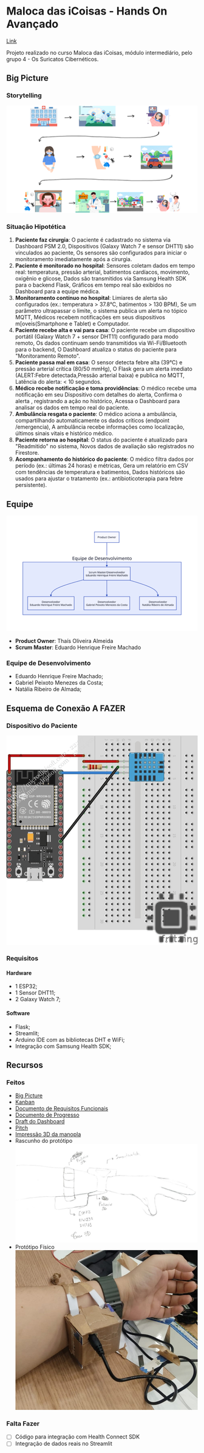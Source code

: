 # Maloca das iCoisas - Hands On Avançado

[Link](https://github.com/gabiel98/gabiel98-maloca-das-icoisas-avancado)

Projeto realizado no curso Maloca das iCoisas, módulo intermediário, pelo grupo 4 - Os Suricatos Cibernéticos.

## Big Picture

### Storytelling

![Big Picture](./big_picturebg.png)

### Situação Hipotética
1. **Paciente faz cirurgia**: O paciente é cadastrado no sistema via Dashboard PSM 2.0, Dispositivos (Galaxy Watch 7 e sensor DHT11) são vinculados ao paciente, Os sensores são configurados para iniciar o monitoramento imediatamente após a cirurgia.  
2. **Paciente é monitorado no hospital**: Sensores coletam dados em tempo real: temperatura, pressão arterial, batimentos cardíacos, movimento, oxigênio e glicose, Dados são transmitidos via Samsung Health SDK para o backend Flask, Gráficos em tempo real são exibidos no Dashboard para a equipe médica.  
3. **Monitoramento contínuo no hospital**: Limiares de alerta são configurados (ex.: temperatura > 37.8°C, batimentos > 130 BPM), Se um parâmetro ultrapassar o limite, o sistema publica um alerta no tópico MQTT, Médicos recebem notificações em seus dispositivos m[oveis(Smartphone e Tablet) e Computador.  
4. **Paciente recebe alta e vai para casa**: O paciente recebe um dispositivo portátil (Galaxy Watch 7 + sensor DHT11) configurado para modo remoto, Os dados continuam sendo transmitidos via Wi-Fi/Bluetooth para o backend, O Dashboard atualiza o status do paciente para "Monitoramento Remoto".  
5. **Paciente passa mal em casa**: O sensor detecta febre alta (39°C) e pressão arterial crítica (80/50 mmHg), O Flask gera um alerta imediato (ALERT:Febre detectada,Pressão arterial baixa) e publica no MQTT, Latência do alerta: < 10 segundos.
6. **Médico recebe notificação e toma providências**: O médico recebe uma notificação em seu Dispositivo com detalhes do alerta, Confirma o alerta , registrando a ação no histórico, Acessa o Dashboard para analisar os dados em tempo real do paciente.  
7. **Ambulância resgata o paciente**: O médico aciona a ambulância, compartilhando automaticamente os dados críticos (endpoint /emergencia), A ambulância recebe informações como localização, últimos sinais vitais e histórico médico.
8. **Paciente retorna ao hospital**: O status do paciente é atualizado para "Readmitido" no sistema, Novos dados de avaliação são registrados no Firestore.  
9. **Acompanhamento do histórico do paciente**: O médico filtra dados por período (ex.: últimas 24 horas) e métricas, Gera um relatório em CSV com tendências de temperatura e batimentos, Dados históricos são usados para ajustar o tratamento (ex.: antibioticoterapia para febre persistente).

 
## Equipe 

<div align="center">

![Organograma](./organograma.svg)

</div>

- **Product Owner**: Thaís Oliveira Almeida
- **Scrum Master**: Eduardo Henrique Freire Machado

### Equipe de Desenvolvimento 

- Eduardo Henrique Freire Machado;
- Gabriel Peixoto Menezes da Costa;
- Natália Ribeiro de Almada;

## Esquema de Conexão A FAZER

### Dispositivo do Paciente
![Esquema de Conexão](./simulacao_paciente.png) 

### Requisitos

#### Hardware

- 1 ESP32;
- 1 Sensor DHT11;
- 2 Galaxy Watch 7;

#### Software

- Flask;
- Streamlit;
- Arduino IDE com as bibliotecas DHT e WiFi;
- Integração com Samsung Health SDK;

## Recursos

### Feitos 
- [Big Picture](https://www.canva.com/design/DAGX9015E_Y/igNJWoiv6dB_DmXLwmla8g/edit?utm_content=DAGX9015E_Y&utm_campaign=designshare&utm_medium=link2&utm_source=sharebutton)
- [Kanban](https://trello.com/invite/b/67f9814a70391e1f77704678/ATTI7b5a3cc73e9dc276db2bb33731acf766C5B92480/hands-on-maloca-avancado)
- [Documento de Requisitos Funcionais](https://docs.google.com/document/d/139STMAsBITp9Wc13MITmVtwTrKqo48Z1CFOeEzPEa9E/edit?usp=sharing)
- [Documento de Progresso](https://docs.google.com/document/d/1bgMEeEQhJlnWOdWcRUyse7d14oNcHCMup1lYqwKh_Mo/edit?usp=sharing)
- [Draft do Dashboard](https://docs.google.com/document/d/1C2ehc7o-pFcvJAB2sn8F75oxu_O5OohuYzn4Uq6_mu0/edit?usp=sharing)
- [Pitch](https://www.canva.com/design/DAGlHtj_Dbw/z7gQhzEXTac-saG-JPqG7Q/edit?utm_content=DAGlHtj_Dbw&utm_campaign=designshare&utm_medium=link2&utm_source=sharebutton)
- [Impressão 3D da manopla](https://www.tinkercad.com/things/jRywDCm9EJq-copy-of-manopla-pos-cirurgica-suricates-?sharecode=0sUWq_mmopyBLxGs9N16jS2lAAK12oiFNIAJIxsAgPY)
- Rascunho do protótipo ![Rascunho do protótipo](./RascunhoPrototipo3dCROP.jpeg)
- Protótipo Físico ![Protótipo](./PrototipoFisicoCROP.jpeg)   




### Falta Fazer

- [ ] Código para integração com Health Connect SDK
- [ ] Integração de dados reais no Streamlit
